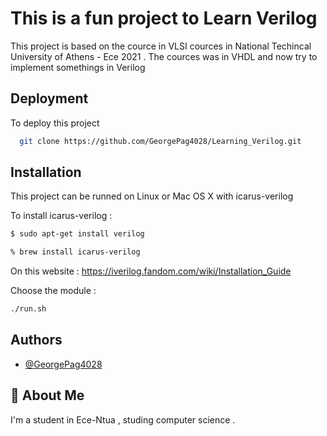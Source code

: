 # This is a fun project to Learn Verilog

This project is based on the cource in VLSI cources in National Techincal University of Athens - Ece 2021 . 
The cources was in VHDL and now try to implement somethings in Verilog

## Deployment

To deploy this project 

```bash
  git clone https://github.com/GeorgePag4028/Learning_Verilog.git
```

  
## Installation

This project can be runned on Linux or Mac OS X with icarus-verilog 

To install icarus-verilog : 
```bash
$ sudo apt-get install verilog
```
```bash
% brew install icarus-verilog

```
On this website : https://iverilog.fandom.com/wiki/Installation_Guide

Choose the module : 

```bash
./run.sh
```
    
## Authors

- [@GeorgePag4028](https://github.com/GeorgePag4028)

  
## 🚀 About Me
I'm a student in Ece-Ntua , studing computer science .

  

